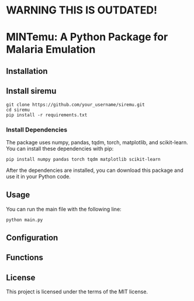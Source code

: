 # WARNING THIS IS OUTDATED!
# MINTemu: A Python Package for Malaria Emulation

## Installation

## Install siremu

```
git clone https://github.com/your_username/siremu.git
cd siremu
pip install -r requirements.txt
```

### Install Dependencies

The package uses numpy, pandas, tqdm, torch, matplotlib, and scikit-learn. You can install these dependencies with pip:

```
pip install numpy pandas torch tqdm matplotlib scikit-learn
```

After the dependencies are installed, you can download this package and use it in your Python code.

## Usage

You can run the main file with the following line:

```
python main.py
```

## Configuration

## Functions

## License

This project is licensed under the terms of the MIT license.
